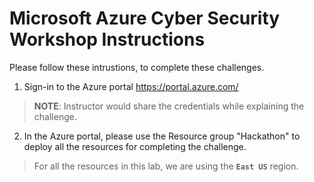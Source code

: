 # Microsoft Azure Cyber Security Workshop Instructions 

Please follow these intrustions, to complete these challenges.

1. Sign-in to the Azure portal https://portal.azure.com/
> **NOTE**: Instructor would share the credentials while explaining the challenge. 

2. In the Azure portal, please use the Resource group "Hackathon" to deploy all the resources for completing the challenge. 
> For all the resources in this lab, we are using the **`East US`** region.  


